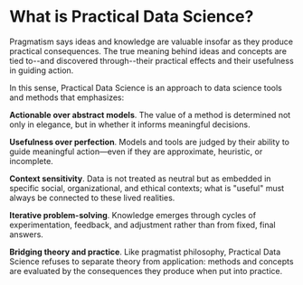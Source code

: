 # What is Practical Data Science? 

Pragmatism says ideas and knowledge are valuable insofar as they produce practical consequences. The true meaning behind ideas and concepts are tied to--and discovered through--their practical effects and their usefulness in guiding action. 

In this sense, Practical Data Science is an approach to data science tools and methods that emphasizes:

**Actionable over abstract models**. The value of a method is determined not only in elegance, but in whether it informs meaningful decisions.

**Usefulness over perfection**. Models and tools are judged by their ability to guide meaningful action—even if they are approximate, heuristic, or incomplete.

**Context sensitivity**. Data is not treated as neutral but as embedded in specific social, organizational, and ethical contexts; what is "useful" must always be connected to these lived realities.

**Iterative problem-solving**. Knowledge emerges through cycles of experimentation, feedback, and adjustment rather than from fixed, final answers.

**Bridging theory and practice**. Like pragmatist philosophy, Practical Data Science refuses to separate theory from application: methods and concepts are evaluated by the consequences they produce when put into practice.
